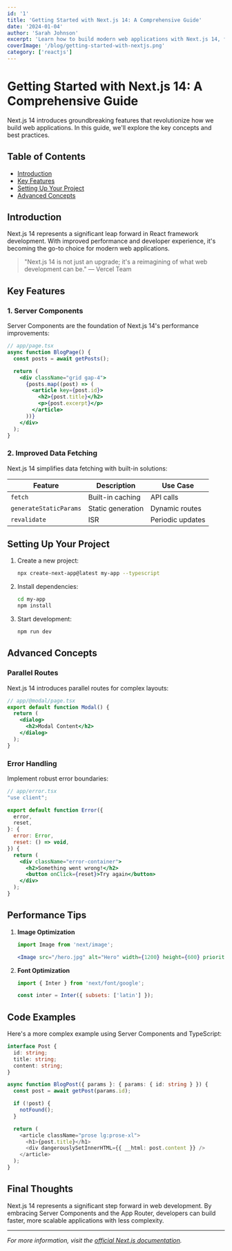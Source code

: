 ```yaml
---
id: '1'
title: 'Getting Started with Next.js 14: A Comprehensive Guide'
date: '2024-01-04'
author: 'Sarah Johnson'
excerpt: 'Learn how to build modern web applications with Next.js 14, featuring Server Components, App Router, and the latest best practices.'
coverImage: '/blog/getting-started-with-nextjs.png'
category: ['reactjs']
---
```


# Getting Started with Next.js 14: A Comprehensive Guide

Next.js 14 introduces groundbreaking features that revolutionize how we build web applications. In this guide, we'll explore the key concepts and best practices.

## Table of Contents

- [Introduction](#introduction)
- [Key Features](#key-features)
- [Setting Up Your Project](#setting-up-your-project)
- [Advanced Concepts](#advanced-concepts)

## Introduction

Next.js 14 represents a significant leap forward in React framework development. With improved performance and developer experience, it's becoming the go-to choice for modern web applications.

> "Next.js 14 is not just an upgrade; it's a reimagining of what web development can be."
> — Vercel Team

## Key Features

### 1. Server Components

Server Components are the foundation of Next.js 14's performance improvements:

```jsx
// app/page.tsx
async function BlogPage() {
  const posts = await getPosts();

  return (
    <div className="grid gap-4">
      {posts.map((post) => (
        <article key={post.id}>
          <h2>{post.title}</h2>
          <p>{post.excerpt}</p>
        </article>
      ))}
    </div>
  );
}
```

### 2. Improved Data Fetching

Next.js 14 simplifies data fetching with built-in solutions:

| Feature                | Description       | Use Case         |
| ---------------------- | ----------------- | ---------------- |
| `fetch`                | Built-in caching  | API calls        |
| `generateStaticParams` | Static generation | Dynamic routes   |
| `revalidate`           | ISR               | Periodic updates |

## Setting Up Your Project

1. Create a new project:

   ```bash
   npx create-next-app@latest my-app --typescript
   ```

2. Install dependencies:

   ```bash
   cd my-app
   npm install
   ```

3. Start development:
   ```bash
   npm run dev
   ```

## Advanced Concepts

### Parallel Routes

Next.js 14 introduces parallel routes for complex layouts:

```jsx
// app/@modal/page.tsx
export default function Modal() {
  return (
    <dialog>
      <h2>Modal Content</h2>
    </dialog>
  );
}
```

### Error Handling

Implement robust error boundaries:

```jsx
// app/error.tsx
"use client";

export default function Error({
  error,
  reset,
}: {
  error: Error,
  reset: () => void,
}) {
  return (
    <div className="error-container">
      <h2>Something went wrong!</h2>
      <button onClick={reset}>Try again</button>
    </div>
  );
}
```

## Performance Tips

1. **Image Optimization**

   ```jsx
   import Image from 'next/image';

   <Image src="/hero.jpg" alt="Hero" width={1200} height={600} priority />;
   ```

2. **Font Optimization**

   ```jsx
   import { Inter } from 'next/font/google';

   const inter = Inter({ subsets: ['latin'] });
   ```

## Code Examples

Here's a more complex example using Server Components and TypeScript:

```typescript
interface Post {
  id: string;
  title: string;
  content: string;
}

async function BlogPost({ params }: { params: { id: string } }) {
  const post = await getPost(params.id);

  if (!post) {
    notFound();
  }

  return (
    <article className="prose lg:prose-xl">
      <h1>{post.title}</h1>
      <div dangerouslySetInnerHTML={{ __html: post.content }} />
    </article>
  );
}
```

## Final Thoughts

Next.js 14 represents a significant step forward in web development. By embracing Server Components and the App Router, developers can build faster, more scalable applications with less complexity.

---

_For more information, visit the [official Next.js documentation](https://nextjs.org/docs)._
